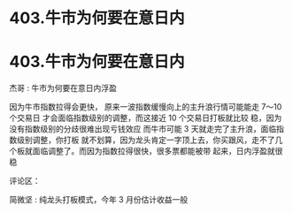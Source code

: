 # 403.牛市为何要在意日内

# 403.牛市为何要在意日内

杰哥 : 牛市为何要在意日内浮盈

因为牛市指数拉得会更快， 原来一波指数缓慢向上的主升浪行情可能能走 7～10 个交易日 才会面临指数级别的调整，而这接近 10 个交易日打板就比较 稳，因为没有指数级别的分歧很难出现亏钱效应 而牛市可能 3 天就走完了主升浪，面临指数级别调整，你打板 就不划算，因为龙头肯定一字顶上去，你买跟风，走不了几 个板就面临调整了。而因为指数拉得很快，很多票都能被带 起来，日内浮盈就很稳

评论区：

简微坚 : 纯龙头打板模式，今年 3 月份估计收益一般